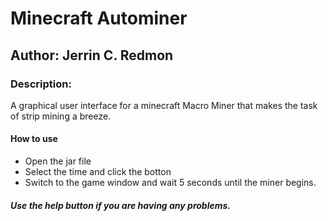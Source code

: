 # Minecraft Autominer

## Author: Jerrin C. Redmon

### Description: 
A graphical user interface for a minecraft Macro Miner that makes the task of strip mining a breeze.

#### How to use
- Open the jar file
- Select the time and click the botton
- Switch to the game window and wait 5 seconds until the miner begins.

 ##### Use the help button if you are having any problems.

